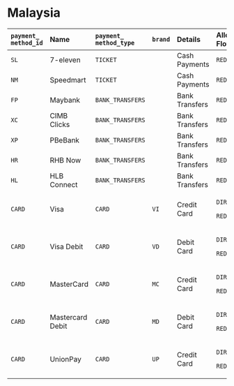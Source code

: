 # Malaysia



<table>
  <thead>
    <tr>
      <th style="text-align:left"><code>payment_</code>
        <br /><code>method_id</code>
      </th>
      <th style="text-align:left"><b>Name</b>
      </th>
      <th style="text-align:left"><code>payment_<br />method_type</code>
      </th>
      <th style="text-align:left"><code>brand</code>
      </th>
      <th style="text-align:left"><b>Details</b>
      </th>
      <th style="text-align:left">Allowed Flows</th>
      <th style="text-align:left"><b>Logo</b>
      </th>
    </tr>
  </thead>
  <tbody>
    <tr>
      <td style="text-align:left"><code>SL</code>
      </td>
      <td style="text-align:left">7-eleven</td>
      <td style="text-align:left"><code>TICKET</code>
      </td>
      <td style="text-align:left"></td>
      <td style="text-align:left">Cash Payments</td>
      <td style="text-align:left"><code>REDIRECT</code>
      </td>
      <td style="text-align:left"><a href="https://static.dlocal.com/images/providers/RC.png">https://static.dlocal.com/images/providers/RC.png</a>
      </td>
    </tr>
    <tr>
      <td style="text-align:left"><code>NM</code>
      </td>
      <td style="text-align:left">Speedmart</td>
      <td style="text-align:left"><code>TICKET</code>
      </td>
      <td style="text-align:left"></td>
      <td style="text-align:left">Cash Payments</td>
      <td style="text-align:left"><code>REDIRECT</code>
      </td>
      <td style="text-align:left"><a href="https://static.dlocal.com/images/providers/NN.png">https://static.dlocal.com/images/providers/NN.png</a>
      </td>
    </tr>
    <tr>
      <td style="text-align:left"><code>FP</code>
      </td>
      <td style="text-align:left">Maybank</td>
      <td style="text-align:left"><code>BANK_TRANSFERS</code>
      </td>
      <td style="text-align:left"></td>
      <td style="text-align:left">Bank Transfers</td>
      <td style="text-align:left"><code>REDIRECT</code>
      </td>
      <td style="text-align:left"><a href="https://static.dlocal.com/images/providers/FP.png">https://static.dlocal.com/images/providers/FP.png</a>
      </td>
    </tr>
    <tr>
      <td style="text-align:left"><code>XC</code>
      </td>
      <td style="text-align:left">CIMB Clicks</td>
      <td style="text-align:left"><code>BANK_TRANSFERS</code>
      </td>
      <td style="text-align:left"></td>
      <td style="text-align:left">Bank Transfers</td>
      <td style="text-align:left"><code>REDIRECT</code>
      </td>
      <td style="text-align:left">&#x200B;<a href="https://static.dlocal.com/images/providers/XC.png">https://static.dlocal.com/images/providers/XC.png</a>&#x200B;</td>
    </tr>
    <tr>
      <td style="text-align:left"><code>XP</code>
      </td>
      <td style="text-align:left">PBeBank</td>
      <td style="text-align:left"><code>BANK_TRANSFERS</code>
      </td>
      <td style="text-align:left"></td>
      <td style="text-align:left">Bank Transfers</td>
      <td style="text-align:left"><code>REDIRECT</code>
      </td>
      <td style="text-align:left"><a href="https://static.dlocal.com/images/providers/XP.png">https://static.dlocal.com/images/providers/XP.png</a>&#x200B;</td>
    </tr>
    <tr>
      <td style="text-align:left"><code>HR</code>
      </td>
      <td style="text-align:left">RHB Now</td>
      <td style="text-align:left"><code>BANK_TRANSFERS</code>
      </td>
      <td style="text-align:left"></td>
      <td style="text-align:left">Bank Transfers</td>
      <td style="text-align:left"><code>REDIRECT</code>
      </td>
      <td style="text-align:left">&#x200B;<a href="https://static.dlocal.com/images/providers/HR.png">https://static.dlocal.com/images/providers/HR.png</a>&#x200B;</td>
    </tr>
    <tr>
      <td style="text-align:left"><code>HL</code>
      </td>
      <td style="text-align:left">HLB Connect</td>
      <td style="text-align:left"><code>BANK_TRANSFERS</code>
      </td>
      <td style="text-align:left"></td>
      <td style="text-align:left">Bank Transfers</td>
      <td style="text-align:left"><code>REDIRECT</code>
      </td>
      <td style="text-align:left"><a href="https://static.dlocal.com/images/providers/HL.png">https://static.dlocal.com/images/providers/HL.png</a>
      </td>
    </tr>
    <tr>
      <td style="text-align:left"><code>CARD</code>
      </td>
      <td style="text-align:left">Visa</td>
      <td style="text-align:left"><code>CARD</code>
      </td>
      <td style="text-align:left"><code>VI</code>
      </td>
      <td style="text-align:left">Credit Card</td>
      <td style="text-align:left">
        <p><code>DIRECT</code>
        </p>
        <p><code>REDIRECT</code>
        </p>
      </td>
      <td style="text-align:left">&#x200B;<a href="https://static.dlocal.com/images/providers/Visa_logo.png">https://pay.dlocal.com/views/2.0/images/payments/VI.png</a>
      </td>
    </tr>
    <tr>
      <td style="text-align:left"><code>CARD</code>
      </td>
      <td style="text-align:left">Visa Debit</td>
      <td style="text-align:left"><code>CARD</code>
      </td>
      <td style="text-align:left"><code>VD</code>
      </td>
      <td style="text-align:left">Debit Card</td>
      <td style="text-align:left">
        <p><code>DIRECT</code>
        </p>
        <p><code>REDIRECT</code>
        </p>
      </td>
      <td style="text-align:left">&#x200B;<a href="https://pay.dlocal.com/views/2.0/images/payments/VD.png">https://pay.dlocal.com/views/2.0/images/payments/VD.png</a>
      </td>
    </tr>
    <tr>
      <td style="text-align:left"><code>CARD</code>
      </td>
      <td style="text-align:left">MasterCard</td>
      <td style="text-align:left"><code>CARD</code>
      </td>
      <td style="text-align:left"><code>MC</code>
      </td>
      <td style="text-align:left">Credit Card</td>
      <td style="text-align:left">
        <p><code>DIRECT</code>
        </p>
        <p><code>REDIRECT</code>
        </p>
      </td>
      <td style="text-align:left">&#x200B;<a href="https://static.dlocal.com/images/providers/master.png">https://pay.dlocal.com/views/2.0/images/payments/MC.png</a>
      </td>
    </tr>
    <tr>
      <td style="text-align:left"><code>CARD</code>
      </td>
      <td style="text-align:left">Mastercard Debit</td>
      <td style="text-align:left"><code>CARD</code>
      </td>
      <td style="text-align:left"><code>MD</code>
      </td>
      <td style="text-align:left">Debit Card</td>
      <td style="text-align:left">
        <p><code>DIRECT</code>
        </p>
        <p><code>REDIRECT</code>
        </p>
      </td>
      <td style="text-align:left">&#x200B;<a href="https://pay.dlocal.com/views/2.0/images/payments/MD.png">https://pay.dlocal.com/views/2.0/images/payments/MD.png</a>
      </td>
    </tr>
    <tr>
      <td style="text-align:left"><code>CARD</code>
      </td>
      <td style="text-align:left">UnionPay</td>
      <td style="text-align:left"><code>CARD</code>
      </td>
      <td style="text-align:left"><code>UP</code>
      </td>
      <td style="text-align:left">Credit Card</td>
      <td style="text-align:left">
        <p><code>DIRECT</code>
        </p>
        <p><code>REDIRECT</code>
        </p>
      </td>
      <td style="text-align:left"><a href="https://static.dlocal.com/images/providers/UnionPay.png">https://static.dlocal.com/images/providers/UnionPay.png</a>
      </td>
    </tr>
  </tbody>
</table>

